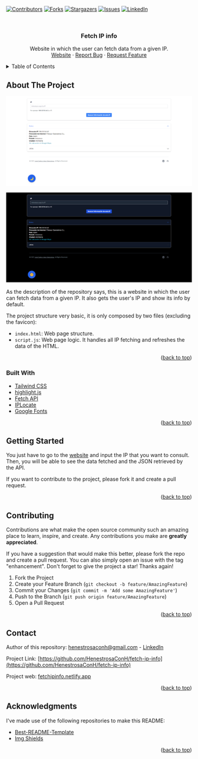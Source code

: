 <div id="top"></div>

<!-- PROJECT SHIELDS -->
<!--
*** I'm using markdown "reference style" links for readability.
*** Reference links are enclosed in brackets [ ] instead of parentheses ( ).
*** See the bottom of this document for the declaration of the reference variables
*** for contributors-url, forks-url, etc. This is an optional, concise syntax you may use.
*** https://www.markdownguide.org/basic-syntax/#reference-style-links
-->

[![Contributors][contributors-shield]][contributors-url]
[![Forks][forks-shield]][forks-url]
[![Stargazers][stars-shield]][stars-url]
[![Issues][issues-shield]][issues-url]
[![LinkedIn][linkedin-shield]][linkedin-url]

<!-- PROJECT LOGO -->
<br />
<div align="center">
  <h3 align="center">Fetch IP info</h3>

  <p align="center">
    Website in which the user can fetch data from a given IP.
    <br />
		<a href="https://fetchipinfo.netlify.app">Website</a>
    ·
    <a href="https://github.com/HenestrosaConH/fetch-ip-info/issues">Report Bug</a>
    ·
    <a href="https://github.com/HenestrosaConH/fetch-ip-info/issues">Request Feature</a>
  </p>
</div>

<!-- TABLE OF CONTENTS -->
<details>
  <summary>Table of Contents</summary>
  <ol>
    <li>
      <a href="#about-the-project">About The Project</a>
      <ul>
        <li><a href="#built-with">Built With</a></li>
      </ul>
    </li>
    <li>
      <a href="#getting-started">Getting Started</a>
    </li>
    <li><a href="#contributing">Contributing</a></li>
    <li><a href="#contact">Contact</a></li>
    <li><a href="#acknowledgments">Acknowledgments</a></li>
  </ol>
</details>

<!-- ABOUT THE PROJECT -->

## About The Project

[![Main screenshot][main-screenshot]](https://fetchipinfo.netlify.app/)

[![Main screenshot dark][main-screenshot-dark]](https://fetchipinfo.netlify.app/)

As the description of the repository says, this is a website in which the user can fetch data from a given IP. It also gets the user's IP and show its info by default.

The project structure very basic, it is only composed by two files (excluding the favicon):
 
- `index.html`: Web page structure.
- `script.js`: Web page logic. It handles all IP fetching and refreshes the data of the HTML.
 
<p align="right">(<a href="#top">back to top</a>)</p>

<!-- BUILT WITH -->

### Built With

- [Tailwind CSS](https://tailwindcss.com/)
- [highlight.js](https://highlightjs.org/usage/)
- [Fetch API](https://developer.mozilla.org/en-US/docs/Web/API/Fetch_API)
- [IPLocate](https://www.iplocate.io)
- [Google Fonts](https://fonts.google.com/about)

<p align="right">(<a href="#top">back to top</a>)</p>

<!-- GETTING STARTED -->

## Getting Started

You just have to go to the [website](https://fetchipinfo.netlify.app/) and input the IP that you want to consult. Then, you will be able to see the data fetched and the JSON retrieved by the API.

If you want to contribute to the project, please fork it and create a pull request. 

<p align="right">(<a href="#top">back to top</a>)</p>

<!-- CONTRIBUTING -->

## Contributing

Contributions are what make the open source community such an amazing place to learn, inspire, and create. Any contributions you make are **greatly appreciated**.

If you have a suggestion that would make this better, please fork the repo and create a pull request. You can also simply open an issue with the tag "enhancement".
Don't forget to give the project a star! Thanks again!

1. Fork the Project
2. Create your Feature Branch (`git checkout -b feature/AmazingFeature`)
3. Commit your Changes (`git commit -m 'Add some AmazingFeature'`)
4. Push to the Branch (`git push origin feature/AmazingFeature`)
5. Open a Pull Request

<p align="right">(<a href="#top">back to top</a>)</p>

<!-- CONTACT -->

## Contact

Author of this repository: henestrosaconh@gmail.com - [LinkedIn](https://www.linkedin.com/in/henestrosaconh/)

Project Link: [https://github.com/HenestrosaConH/fetch-ip-info](https://github.com/HenestrosaConH/fetch-ip-info)

Project web: [fetchipinfo.netlify.app](fetchipinfo.netlify.app)

<p align="right">(<a href="#top">back to top</a>)</p>

<!-- ACKNOWLEDGMENTS -->

## Acknowledgments

I've made use of the following repositories to make this README:

-   [Best-README-Template](https://github.com/othneildrew/Best-README-Template/)
-   [Img Shields](https://shields.io)

<p align="right">(<a href="#top">back to top</a>)</p>

<!-- MARKDOWN LINKS & IMAGES -->
<!-- https://www.markdownguide.org/basic-syntax/#reference-style-links -->

[contributors-shield]: https://img.shields.io/github/contributors/HenestrosaConH/fetch-ip-info.svg?style=for-the-badge
[contributors-url]: https://github.com/HenestrosaConH/fetch-ip-info/graphs/contributors
[forks-shield]: https://img.shields.io/github/forks/HenestrosaConH/fetch-ip-info.svg?style=for-the-badge
[forks-url]: https://github.com/HenestrosaConH/fetch-ip-info/network/members
[stars-shield]: https://img.shields.io/github/stars/HenestrosaConH/fetch-ip-info.svg?style=for-the-badge
[stars-url]: https://github.com/HenestrosaConH/fetch-ip-info/stargazers
[issues-shield]: https://img.shields.io/github/issues/HenestrosaConH/fetch-ip-info.svg?style=for-the-badge
[issues-url]: https://github.com/HenestrosaConH/fetch-ip-info/issues
[linkedin-shield]: https://img.shields.io/badge/-LinkedIn-black.svg?style=for-the-badge&logo=linkedin&colorB=555
[linkedin-url]: https://linkedin.com/in/henestrosaconh
[main-screenshot]: docs/img/main-screenshot.png
[main-screenshot-dark]: docs/img/main-screenshot-dark.png